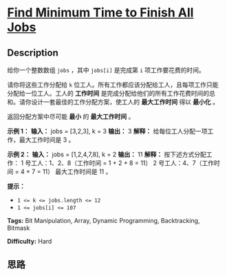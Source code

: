 # [Find Minimum Time to Finish All Jobs][title]

## Description

给你一个整数数组 `jobs` ，其中 `jobs[i]` 是完成第 `i` 项工作要花费的时间。

请你将这些工作分配给 `k` 位工人。所有工作都应该分配给工人，且每项工作只能分配给一位工人。工人的 **工作时间**
是完成分配给他们的所有工作花费时间的总和。请你设计一套最佳的工作分配方案，使工人的 **最大工作时间** 得以 **最小化** 。

返回分配方案中尽可能 **最小** 的 **最大工作时间** 。

**示例 1：**
            **输入：** jobs = [3,2,3], k = 3    **输出：** 3    **解释：** 给每位工人分配一项工作，最大工作时间是 3 。    

**示例 2：**
            **输入：** jobs = [1,2,4,7,8], k = 2    **输出：** 11    **解释：** 按下述方式分配工作：    1 号工人：1、2、8（工作时间 = 1 + 2 + 8 = 11）    2 号工人：4、7（工作时间 = 4 + 7 = 11）    最大工作时间是 11 。

**提示：**

  * `1 <= k <= jobs.length <= 12`
  * `1 <= jobs[i] <= 107`


**Tags:** Bit Manipulation, Array, Dynamic Programming, Backtracking, Bitmask

**Difficulty:** Hard

## 思路

[title]: https://leetcode-cn.com/problems/find-minimum-time-to-finish-all-jobs
